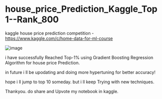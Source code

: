 # house_price_Prediction_Kaggle_Top1--Rank_800

kaggle house price prediction competition - https://www.kaggle.com/c/home-data-for-ml-course

![image](https://user-images.githubusercontent.com/74757813/132406234-c83ac337-1b6d-4f8e-bf28-257cee600acf.png)


i have successfully Reached Top-1% using Gradient Boosting Regression Algorithm for house price Prediction.

in future i ll be upodating and doing more hypertuning for better accuracy!

hope i ll jump to top 10 someday. but i ll keep Trying with new techniques.

Thankyou. do share and Upvote my notebook in kaggle.

